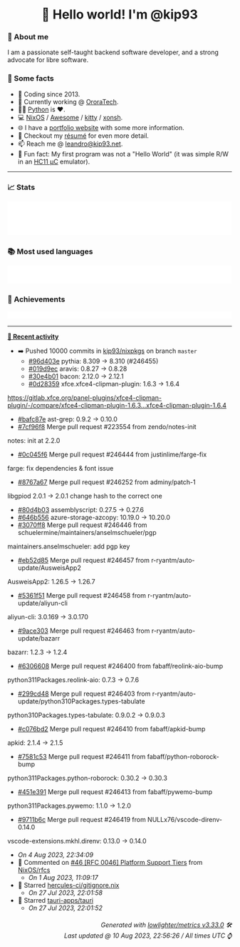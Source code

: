 <!-- README template, populated using this action:
     https://github.com/kip93/kip93/blob/main/.github/workflows/readme.yml. -->

<h1 align="center">👋 Hello world! I'm @kip93</h1> <!-- LOGIN => username -->

### 👤 About me

I am a passionate self-taught backend software developer, and a strong advocate for libre software.


### 💬 Some facts

* 📅 Coding since 2013.
* 💼 Currently working @ [OroraTech](https://ororatech.com/).
* 👨‍💻 [Python](https://github.com/search?q=user%3Akip93&l=python) is ❤️. <!-- LOGIN => username -->
* 💻 [NixOS](https://github.com/NixOS/) /
     [Awesome](https://github.com/awesomeWM/) /
     [kitty](https://github.com/kovidgoyal/kitty/) /
     [xonsh](https://github.com/xonsh/).
* 🌐 I have a [portfolio website](https://kip93.net/) with some more information.
* 📝 Checkout my [résumé](https://kip93.net/resume/) for even more detail.
* 📫 Reach me @ [leandro@kip93.net](mailto:leandro@kip93.net).
* 🎲 Fun fact: My first program was not a "Hello World" (it was simple R/W in an [HC11 µC](https://en.wikipedia.org/wiki/68HC11) emulator).


-----------------------------------------------------------------------------------------------------------------------


### 📈 Stats

![](./stats.svg)


### 📚 Most used languages <!-- by percentage, in decreasing order -->

![](./languages.svg)


### 🏅 Achievements

![](./achievements.svg)


-----------------------------------------------------------------------------------------------------------------------


**[📰 Recent activity](https://github.com/kip93)**
* ➡️ Pushed 10000 commits in [kip93/nixpkgs](https://github.com/kip93/nixpkgs) on branch `master`
  * [#96d403e](https://github.com/kip93/nixpkgs/commit/96d403e) pythia: 8.309 -&gt; 8.310 (#246455)
  * [#019d9ec](https://github.com/kip93/nixpkgs/commit/019d9ec) aravis: 0.8.27 -&gt; 0.8.28
  * [#30e4b01](https://github.com/kip93/nixpkgs/commit/30e4b01) bacon: 2.12.0 -&gt; 2.12.1
  * [#0d28359](https://github.com/kip93/nixpkgs/commit/0d28359) xfce.xfce4-clipman-plugin: 1.6.3 -&gt; 1.6.4

https://gitlab.xfce.org/panel-plugins/xfce4-clipman-plugin/-/compare/xfce4-clipman-plugin-1.6.3...xfce4-clipman-plugin-1.6.4
  * [#bafc87e](https://github.com/kip93/nixpkgs/commit/bafc87e) ast-grep: 0.9.2 -&gt; 0.10.0
  * [#7cf96f8](https://github.com/kip93/nixpkgs/commit/7cf96f8) Merge pull request #223554 from zendo/notes-init

notes: init at 2.2.0
  * [#0c045f6](https://github.com/kip93/nixpkgs/commit/0c045f6) Merge pull request #246444 from justinlime/farge-fix

farge: fix dependencies &amp; font issue
  * [#8767a67](https://github.com/kip93/nixpkgs/commit/8767a67) Merge pull request #246252 from adminy/patch-1

libgpiod 2.0.1 -&gt; 2.0.1  change hash to the correct one
  * [#80d4b03](https://github.com/kip93/nixpkgs/commit/80d4b03) assemblyscript: 0.27.5 -&gt; 0.27.6
  * [#646b556](https://github.com/kip93/nixpkgs/commit/646b556) azure-storage-azcopy: 10.19.0 -&gt; 10.20.0
  * [#3070ff8](https://github.com/kip93/nixpkgs/commit/3070ff8) Merge pull request #246446 from schuelermine/maintainers/anselmschueler/pgp

maintainers.anselmschueler: add pgp key
  * [#eb52d85](https://github.com/kip93/nixpkgs/commit/eb52d85) Merge pull request #246457 from r-ryantm/auto-update/AusweisApp2

AusweisApp2: 1.26.5 -&gt; 1.26.7
  * [#5361f51](https://github.com/kip93/nixpkgs/commit/5361f51) Merge pull request #246458 from r-ryantm/auto-update/aliyun-cli

aliyun-cli: 3.0.169 -&gt; 3.0.170
  * [#9ace303](https://github.com/kip93/nixpkgs/commit/9ace303) Merge pull request #246463 from r-ryantm/auto-update/bazarr

bazarr: 1.2.3 -&gt; 1.2.4
  * [#6306608](https://github.com/kip93/nixpkgs/commit/6306608) Merge pull request #246400 from fabaff/reolink-aio-bump

python311Packages.reolink-aio: 0.7.3 -&gt; 0.7.6
  * [#299cd48](https://github.com/kip93/nixpkgs/commit/299cd48) Merge pull request #246403 from r-ryantm/auto-update/python310Packages.types-tabulate

python310Packages.types-tabulate: 0.9.0.2 -&gt; 0.9.0.3
  * [#c076bd2](https://github.com/kip93/nixpkgs/commit/c076bd2) Merge pull request #246410 from fabaff/apkid-bump

apkid: 2.1.4 -&gt; 2.1.5
  * [#7581c53](https://github.com/kip93/nixpkgs/commit/7581c53) Merge pull request #246411 from fabaff/python-roborock-bump

python311Packages.python-roborock: 0.30.2 -&gt; 0.30.3
  * [#451e391](https://github.com/kip93/nixpkgs/commit/451e391) Merge pull request #246413 from fabaff/pywemo-bump

python311Packages.pywemo: 1.1.0 -&gt; 1.2.0
  * [#9711b6c](https://github.com/kip93/nixpkgs/commit/9711b6c) Merge pull request #246419 from NULLx76/vscode-direnv-0.14.0

vscode-extensions.mkhl.direnv: 0.13.0 -&gt; 0.14.0
  * *On 4 Aug 2023, 22:34:09*
* 💬 Commented on [#46 [RFC 0046] Platform Support Tiers](https://github.com/NixOS/rfcs/issues/46) from [NixOS/rfcs](https://github.com/NixOS/rfcs)
  * *On 1 Aug 2023, 11:09:17*
* 🌟 Starred [hercules-ci/gitignore.nix](https://github.com/hercules-ci/gitignore.nix)
  * *On 27 Jul 2023, 22:01:58*
* 🌟 Starred [tauri-apps/tauri](https://github.com/tauri-apps/tauri)
  * *On 27 Jul 2023, 22:01:52*
 <!-- Last activity -->


<h6 align="right"><em>
    Generated with <a href="https://github.com/lowlighter/metrics/tree/latest/">lowlighter/metrics v3.33.0</a> 🛠️<br> <!-- VERSION => MAJOR.minor.patch -->
    Last updated @ 10 Aug 2023, 22:56:26 / All times UTC ⌚ <!-- meta.generated => DD/MM/YYYY, hh:mm -->
</em></h6>
